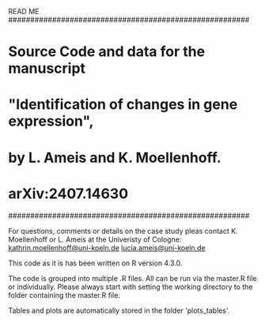 READ ME
#######################################################
#   Source Code and data for the manuscript           #
#   "Identification of changes in gene expression",   #
#   by L. Ameis and K. Moellenhoff.                   #
#   arXiv:2407.14630                                  #
#######################################################

For questions, comments or details on the case study pleas contact K. Moellenhoff or L. Ameis at the Univeristy of Cologne: 
kathrin.moellenhoff@uni-koeln.de
lucia.ameis@uni-koeln.de

This code as it is has been written on R version 4.3.0.

The code is grouped into multiple .R files. All can be run via the master.R file or individually. 
Please always start with setting the working directory to the folder containing the master.R file.

Tables and plots are automatically stored in the folder 'plots_tables'.
